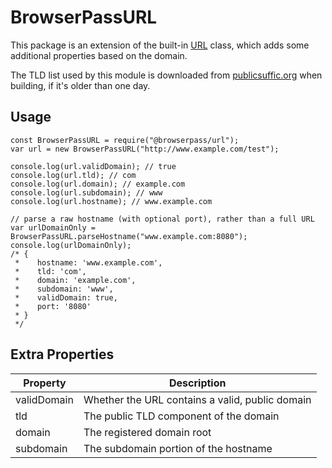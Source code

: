 # BrowserPassURL

This package is an extension of the built-in [URL][1] class, which adds some additional properties based on the domain.

The TLD list used by this module is downloaded from [publicsuffic.org][2] when building, if it's older than one day.

[1]: https://developer.mozilla.org/en-US/docs/Web/API/URL
[2]: https://publicsuffix.org/

## Usage

```JS
const BrowserPassURL = require("@browserpass/url");
var url = new BrowserPassURL("http://www.example.com/test");

console.log(url.validDomain); // true
console.log(url.tld); // com
console.log(url.domain); // example.com
console.log(url.subdomain); // www
console.log(url.hostname); // www.example.com

// parse a raw hostname (with optional port), rather than a full URL
var urlDomainOnly = BrowserPassURL.parseHostname("www.example.com:8080");
console.log(urlDomainOnly);
/* {
 *    hostname: 'www.example.com',
 *    tld: 'com',
 *    domain: 'example.com',
 *    subdomain: 'www',
 *    validDomain: true,
 *    port: '8080'
 * }
 */
```

## Extra Properties

| Property    | Description                                     |
| ----------- | ----------------------------------------------- |
| validDomain | Whether the URL contains a valid, public domain |
| tld         | The public TLD component of the domain          |
| domain      | The registered domain root                      |
| subdomain   | The subdomain portion of the hostname           |
